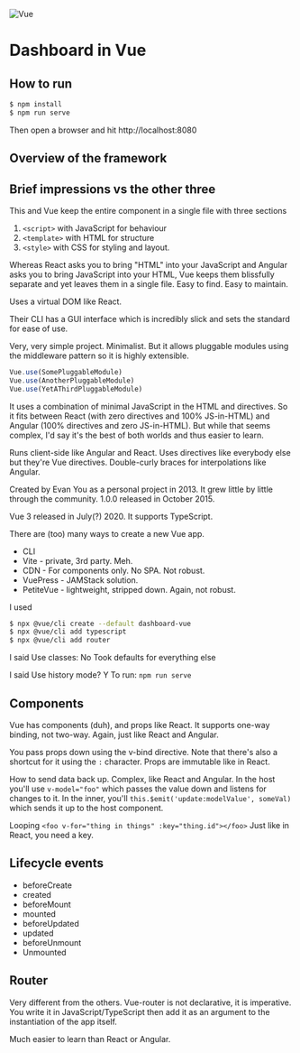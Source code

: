 ![Vue](../screenshots/vueLogo.png)
# Dashboard in Vue

## How to run
```bash
$ npm install
$ npm run serve
```
Then open a browser and hit http://localhost:8080


## Overview of the framework

## Brief impressions vs the other three
This and Vue keep the entire component in a single file with three sections
1. `<script>` with JavaScript for behaviour
2. `<template>` with HTML for structure
3. `<style>` with CSS for styling and layout.

Whereas React asks you to bring "HTML" into your JavaScript and Angular asks you to bring JavaScript into your HTML, Vue keeps them blissfully separate and yet leaves them in a single file. Easy to find. Easy to maintain.

Uses a virtual DOM like React. 

Their CLI has a GUI interface which is incredibly slick and sets the standard for ease of use.

Very, very simple project. Minimalist. But it allows pluggable modules using the middleware pattern so it is highly extensible.
```JavaScript
Vue.use(SomePluggableModule)
Vue.use(AnotherPluggableModule)
Vue.use(YetAThirdPluggableModule)
```

It uses a combination of minimal JavaScript in the HTML and directives. So it fits between React (with zero directives and 100% JS-in-HTML) and Angular (100% directives and zero JS-in-HTML). But while that seems complex, I'd say it's the best of both worlds and thus easier to learn.


Runs client-side like Angular and React. Uses directives like everybody else but they're Vue directives. Double-curly braces for interpolations like Angular.

Created by Evan You as a personal project in 2013. It grew little by little through the community. 1.0.0 released in October 2015.

Vue 3 released in July(?) 2020. It supports TypeScript.

There are (too) many ways to create a new Vue app.
- CLI
- Vite - private, 3rd party. Meh.
- CDN - For components only. No SPA. Not robust.
- VuePress - JAMStack solution.
- PetiteVue - lightweight, stripped down. Again, not robust.

I used
```bash
$ npx @vue/cli create --default dashboard-vue
$ npx @vue/cli add typescript
$ npx @vue/cli add router
```
I said
Use classes: No
Took defaults for everything else

I said 
Use history mode? Y
To run:
`npm run serve`

## Components
Vue has components (duh), and props like React. It supports one-way binding, not two-way. Again, just like React and Angular.

You pass props down using the v-bind directive. Note that there's also a shortcut for it using the `:` character. Props are immutable like in React.

How to send data back up. Complex, like React and Angular. In the host you'll use `v-model="foo"` which passes the value down and listens for changes to it. In the inner, you'll `this.$emit('update:modelValue', someVal)` which sends it up to the host component.

Looping
`<foo v-for="thing in things" :key="thing.id"></foo>`
Just like in React, you need a key.

## Lifecycle events
- beforeCreate
- created
- beforeMount
- mounted
- beforeUpdated
- updated
- beforeUnmount
- Unmounted

## Router
Very different from the others. Vue-router is not declarative, it is imperative. You write it in JavaScript/TypeScript then add it as an argument to the instantiation of the app itself.

Much easier to learn than React or Angular.